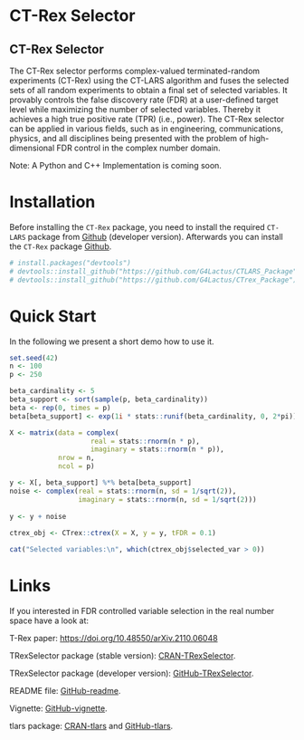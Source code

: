CT-Rex Selector
================

## CT-Rex Selector

The CT-Rex selector performs complex-valued terminated-random
experiments (CT-Rex) using the CT-LARS algorithm and fuses the selected
sets of all random experiments to obtain a final set of selected
variables. It provably controls the false discovery rate (FDR) at a
user-defined target level while maximizing the number of selected
variables. Thereby it achieves a high true positive rate (TPR) (i.e.,
power). The CT-Rex selector can be applied in various fields, such as in
engineering, communications, physics, and all disciplines being
presented with the problem of high-dimensional FDR control in the
complex number domain.

Note: A Python and C++ Implementation is coming soon.

# Installation

Before installing the `CT-Rex` package, you need to install the required
`CT-LARS` package from
[Github](https://github.com/G4Lactus/CTLARS_Package) (developer
version). Afterwards you can install the `CT-Rex` package
[Github](https://github.com/G4Lactus/CTrex_Package).

``` r
# install.packages("devtools")
# devtools::install_github("https://github.com/G4Lactus/CTLARS_Package")
# devtools::install_github("https://github.com/G4Lactus/CTrex_Package")
```

# Quick Start

In the following we present a short demo how to use it.

``` r
set.seed(42)
n <- 100
p <- 250

beta_cardinality <- 5
beta_support <- sort(sample(p, beta_cardinality))
beta <- rep(0, times = p)
beta[beta_support] <- exp(1i * stats::runif(beta_cardinality, 0, 2*pi))

X <- matrix(data = complex(
                    real = stats::rnorm(n * p),
                    imaginary = stats::rnorm(n * p)),
            nrow = n,
            ncol = p)

y <- X[, beta_support] %*% beta[beta_support]
noise <- complex(real = stats::rnorm(n, sd = 1/sqrt(2)),
                 imaginary = stats::rnorm(n, sd = 1/sqrt(2)))
                 
y <- y + noise
                 
ctrex_obj <- CTrex::ctrex(X = X, y = y, tFDR = 0.1)

cat("Selected variables:\n", which(ctrex_obj$selected_var > 0))
```

# Links

If you interested in FDR controlled variable selection in the real
number space have a look at:

T-Rex paper: <https://doi.org/10.48550/arXiv.2110.06048>

TRexSelector package (stable version):
[CRAN-TRexSelector](https://CRAN.R-project.org/package=TRexSelector).

TRexSelector package (developer version):
[GitHub-TRexSelector](https://github.com/jasinmachkour/TRexSelector).

README file:
[GitHub-readme](https://htmlpreview.github.io/?https://github.com/jasinmachkour/TRexSelector/blob/main/README.html).

Vignette:
[GitHub-vignette](https://htmlpreview.github.io/?https://github.com/jasinmachkour/TRexSelector/blob/main/vignettes/TRexSelector_usage_and_simulations.html).

tlars package: [CRAN-tlars](https://CRAN.R-project.org/package=tlars)
and [GitHub-tlars](https://github.com/jasinmachkour/tlars).
